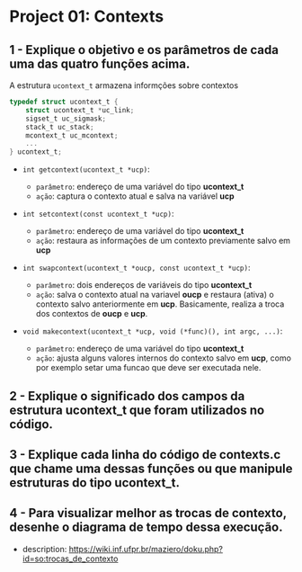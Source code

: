 # Project 01: Contexts

## 1 - Explique o objetivo e os parâmetros de cada uma das quatro funções acima.

A estrutura `ucontext_t` armazena informções sobre contextos 
```c
typedef struct ucontext_t {
    struct ucontext_t *uc_link;
    sigset_t uc_sigmask;
    stack_t uc_stack;
    mcontext_t uc_mcontext;
    ...
} ucontext_t;
```

* `int getcontext(ucontext_t *ucp)`:
    * `parâmetro`: endereço de uma variável do tipo **ucontext_t**
    * `ação`: captura o contexto atual e salva na variável **ucp**


* `int setcontext(const ucontext_t *ucp)`:
    * `parâmetro`: endereço de uma variável do tipo **ucontext_t**
    * `ação`: restaura as informações de um contexto previamente salvo em **ucp**

* `int swapcontext(ucontext_t *oucp, const ucontext_t *ucp)`: 
    * `parâmetro`: dois endereços de variáveis do tipo **ucontext_t**
    * `ação`: salva o contexto atual na variavel **oucp** e restaura (ativa) o contexto salvo anteriormente em **ucp**. Basicamente, realiza a troca dos contextos de **oucp** e **ucp**. 

* `void makecontext(ucontext_t *ucp, void (*func)(), int argc, ...)`: 
    * `parâmetro`: endereço de uma variável do tipo **ucontext_t**
    * `ação`: ajusta alguns valores internos  do contexto salvo em **ucp**, como por exemplo setar uma funcao que deve ser executada nele.



## 2 - Explique o significado dos campos da estrutura ucontext_t que foram utilizados no código.



## 3 - Explique cada linha do código de contexts.c que chame uma dessas funções ou que manipule estruturas do tipo ucontext_t.

## 4 - Para visualizar melhor as trocas de contexto, desenhe o diagrama de tempo dessa execução.

* description: https://wiki.inf.ufpr.br/maziero/doku.php?id=so:trocas_de_contexto
